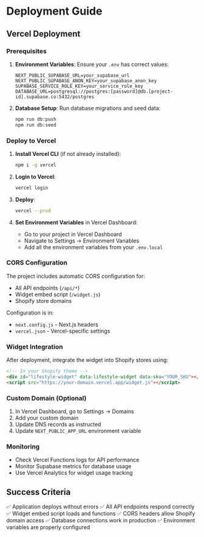 # Deployment Guide

## Vercel Deployment

### Prerequisites

1. **Environment Variables**: Ensure your `.env` has correct values:
   ```env
   NEXT_PUBLIC_SUPABASE_URL=your_supabase_url
   NEXT_PUBLIC_SUPABASE_ANON_KEY=your_supabase_anon_key
   SUPABASE_SERVICE_ROLE_KEY=your_service_role_key
   DATABASE_URL=postgresql://postgres:[password]@db.[project-id].supabase.co:5432/postgres
   ```

2. **Database Setup**: Run database migrations and seed data:
   ```bash
   npm run db:push
   npm run db:seed
   ```

### Deploy to Vercel

1. **Install Vercel CLI** (if not already installed):
   ```bash
   npm i -g vercel
   ```

2. **Login to Vercel**:
   ```bash
   vercel login
   ```

3. **Deploy**:
   ```bash
   vercel --prod
   ```

4. **Set Environment Variables** in Vercel Dashboard:
   - Go to your project in Vercel Dashboard
   - Navigate to Settings → Environment Variables
   - Add all the environment variables from your `.env.local`

### CORS Configuration

The project includes automatic CORS configuration for:
- All API endpoints (`/api/*`)
- Widget embed script (`/widget.js`)
- Shopify store domains

Configuration is in:
- `next.config.js` - Next.js headers
- `vercel.json` - Vercel-specific settings

### Widget Integration

After deployment, integrate the widget into Shopify stores using:

```html
<!-- In your Shopify theme -->
<div id="lifestyle-widget" data-lifestyle-widget data-sku="YOUR_SKU"></div>
<script src="https://your-domain.vercel.app/widget.js"></script>
```

### Custom Domain (Optional)

1. In Vercel Dashboard, go to Settings → Domains
2. Add your custom domain
3. Update DNS records as instructed
4. Update `NEXT_PUBLIC_APP_URL` environment variable

### Monitoring

- Check Vercel Functions logs for API performance
- Monitor Supabase metrics for database usage
- Use Vercel Analytics for widget usage tracking

## Success Criteria

✅ Application deploys without errors
✅ All API endpoints respond correctly
✅ Widget embed script loads and functions
✅ CORS headers allow Shopify domain access
✅ Database connections work in production
✅ Environment variables are properly configured